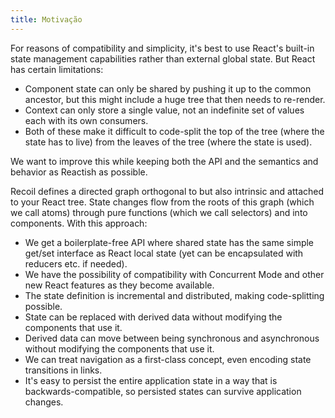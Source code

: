 ```yaml
---
title: Motivação
---
```


For reasons of compatibility and simplicity, it's best to use React's built-in state management capabilities rather than external global state. But React has certain limitations:

- Component state can only be shared by pushing it up to the common ancestor, but this might include a huge tree that then needs to re-render.
- Context can only store a single value, not an indefinite set of values each with its own consumers.
- Both of these make it difficult to code-split the top of the tree (where the state has to live) from the leaves of the tree (where the state is used).

We want to improve this while keeping both the API and the semantics and behavior as Reactish as possible.

Recoil defines a directed graph orthogonal to but also intrinsic and attached to your React tree. State changes flow from the roots of this graph (which we call atoms) through pure functions (which we call selectors) and into components. With this approach:

- We get a boilerplate-free API where shared state has the same simple get/set interface as React local state (yet can be encapsulated with reducers etc. if needed).
- We have the possibility of compatibility with Concurrent Mode and other new React features as they become available.
- The state definition is incremental and distributed, making code-splitting possible.
- State can be replaced with derived data without modifying the components that use it.
- Derived data can move between being synchronous and asynchronous without modifying the components that use it.
- We can treat navigation as a first-class concept, even encoding state transitions in links.
- It's easy to persist the entire application state in a way that is backwards-compatible, so persisted states can survive application changes.
